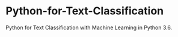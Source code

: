 # Python-for-Text-Classification
Python for Text Classification with Machine Learning in Python 3.6.
